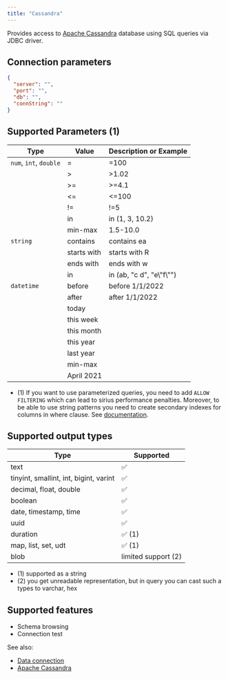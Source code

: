 ```yaml
---
title: "Cassandra"
---
```


Provides access to [Apache Cassandra](https://cassandra.apache.org/) database
using SQL queries via JDBC driver.

## Connection parameters

```json
{
  "server": "",
  "port": "",
  "db": "",
  "connString": ""
}
```

## Supported Parameters (1)

| Type                   | Value       | Description or Example     |
|------------------------|-------------|----------------------------|
| `num`, `int`, `double` | =           | =100                       |
|                        | >           | >1.02                      |
|                        | >=          | >=4.1                      |
|                        | <=          | <=100                      |
|                        | !=          | !=5                        |
|                        | in          | in (1, 3, 10.2)            |
|                        | min-max     | 1.5-10.0                   |
| `string`               | contains    | contains ea                |
|                        | starts with | starts with R              |
|                        | ends with   | ends with w                |
|                        | in          | in (ab, "c d", "e\\"f\\"") |
| `datetime`             | before      | before 1/1/2022            |
|                        | after       | after 1/1/2022             |
|                        | today       |                            |
|                        | this week   |                            |
|                        | this month  |                            |
|                        | this year   |                            |
|                        | last year   |                            |
|                        | min-max     |                            |
|                        | April 2021  |                            |

* (1) If you want to use parameterized queries, you need to add `ALLOW FILTERING`
  which can lead to sirius performance penalties. Moreover, to be able to use string patterns you need to create secondary indexes for columns in where clause.
  See [documentation](https://docs.datastax.com/en/cql-oss/3.3/cql/cql_reference/cqlSelect.html).

## Supported output types

| Type                                   | Supported              |
|----------------------------------------|------------------------|
| text                                   | :white_check_mark:     |
| tinyint, smallint, int, bigint, varint | :white_check_mark:     |
| decimal, float, double                 | :white_check_mark:     |
| boolean                                | :white_check_mark:     |
| date, timestamp, time                  | :white_check_mark:     |
| uuid                                   | :white_check_mark:     |
| duration                               | :white_check_mark: (1) |
| map, list, set, udt                    | :white_check_mark: (1) |
| blob                                   | limited support    (2) |

* (1) supported as a string
* (2) you get unreadable representation, but in query you can cast such a types to varchar, hex

## Supported features

* Schema browsing
* Connection test

See also:

* [Data connection](../../access.md#data-connection)
* [Apache Cassandra](https://cassandra.apache.org/)
